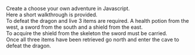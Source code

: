 Create a choose your own adventure in Javascript.  
Here a short walkthrough is provided.  
To defeat the dragon and live 3 items are required. A health potion from the west, a sword from the south and a shield from the east.  
To acquire the shield from the skeleton the sword must be carried.  
Once all three items have been retrieved go north and enter the cave to defeat the dragon.